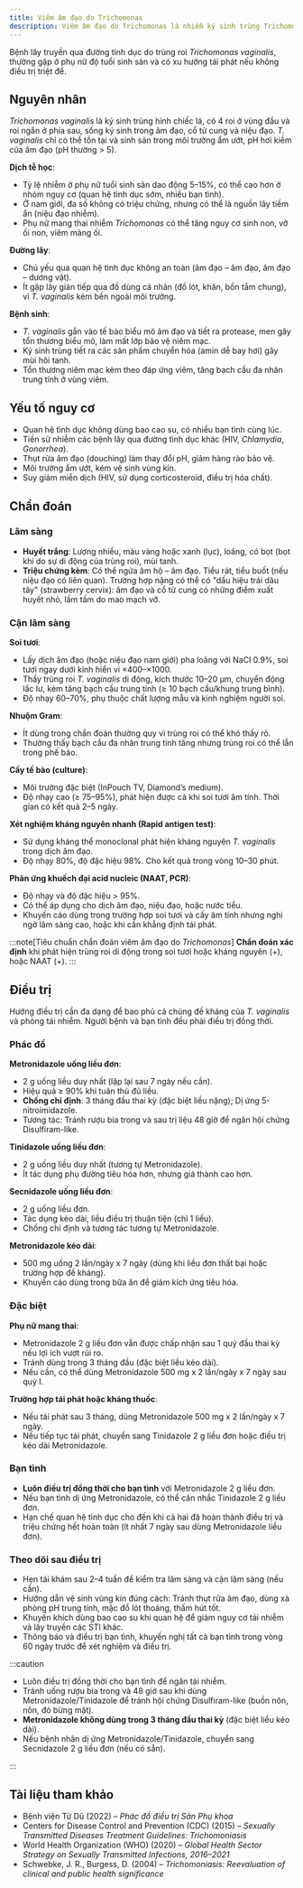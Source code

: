 ```yaml
---
title: Viêm âm đạo do Trichomonas
description: Viêm âm đạo do Trichomonas là nhiễm ký sinh trùng Trichomonas vaginalis qua đường tình dục, gây viêm nhiễm cấp tính hoặc mạn tính ở âm đạo và niệu đạo.
---
```


Bệnh lây truyền qua đường tình dục do trùng roi _Trichomonas vaginalis_, thường gặp ở phụ nữ độ tuổi sinh sản và có xu hướng tái phát nếu không điều trị triệt để.

## Nguyên nhân

_Trichomonas vaginalis_ là ký sinh trùng hình chiếc lá, có 4 roi ở vùng đầu và roi ngắn ở phía sau, sống ký sinh trong âm đạo, cổ tử cung và niệu đạo. _T. vaginalis_ chỉ có thể tồn tại và sinh sản trong môi trường ẩm ướt, pH hơi kiềm của âm đạo (pH thường > 5).

**Dịch tễ học**:

- Tỷ lệ nhiễm ở phụ nữ tuổi sinh sản dao động 5–15%, có thể cao hơn ở nhóm nguy cơ (quan hệ tình dục sớm, nhiều bạn tình).
- Ở nam giới, đa số không có triệu chứng, nhưng có thể là nguồn lây tiềm ẩn (niệu đạo nhiễm).
- Phụ nữ mang thai nhiễm _Trichomonas_ có thể tăng nguy cơ sinh non, vỡ ối non, viêm màng ối.

**Đường lây**:

- Chủ yếu qua quan hệ tình dục không an toàn (âm đạo – âm đạo, âm đạo – dương vật).
- Ít gặp lây gián tiếp qua đồ dùng cá nhân (đồ lót, khăn, bồn tắm chung), vì _T. vaginalis_ kém bền ngoài môi trường.

**Bệnh sinh**:

- _T. vaginalis_ gắn vào tế bào biểu mô âm đạo và tiết ra protease, men gây tổn thương biểu mô, làm mất lớp bảo vệ niêm mạc.
- Ký sinh trùng tiết ra các sản phẩm chuyển hóa (amin dễ bay hơi) gây mùi hôi tanh.
- Tổn thương niêm mạc kèm theo đáp ứng viêm, tăng bạch cầu đa nhân trung tính ở vùng viêm.

## Yếu tố nguy cơ

- Quan hệ tình dục không dùng bao cao su, có nhiều bạn tình cùng lúc.
- Tiền sử nhiễm các bệnh lây qua đường tình dục khác (HIV, _Chlamydia_, _Gonorrhea_).
- Thụt rửa âm đạo (douching) làm thay đổi pH, giảm hàng rào bảo vệ.
- Môi trường ẩm ướt, kém vệ sinh vùng kín.
- Suy giảm miễn dịch (HIV, sử dụng corticosteroid, điều trị hóa chất).

## Chẩn đoán

### Lâm sàng

- **Huyết trắng**: Lượng nhiều, màu vàng hoặc xanh (lục), loãng, có bọt (bọt khí do sự di động của trùng roi), mùi tanh.
- **Triệu chứng kèm**: Có thể ngứa âm hộ – âm đạo. Tiểu rát, tiểu buốt (nếu niệu đạo có liên quan). Trường hợp nặng có thể có "dấu hiệu trái dâu tây" (strawberry cervix): âm đạo và cổ tử cung có những điểm xuất huyết nhỏ, lấm tấm do mao mạch vỡ.

### Cận lâm sàng

**Soi tươi**:

- Lấy dịch âm đạo (hoặc niệu đạo nam giới) pha loãng với NaCl 0.9%, soi tươi ngay dưới kính hiển vi ×400–×1000.
- Thấy trùng roi _T. vaginalis_ di động, kích thước 10–20 µm, chuyển động lắc lư, kèm tăng bạch cầu trung tính (≥ 10 bạch cầu/khung trung bình).
- Độ nhạy 60–70%, phụ thuộc chất lượng mẫu và kinh nghiệm người soi.

**Nhuộm Gram**:

- Ít dùng trong chẩn đoán thường quy vì trùng roi có thể khó thấy rõ.
- Thường thấy bạch cầu đa nhân trung tính tăng nhưng trùng roi có thể lẫn trong phế bào.

**Cấy tế bào (culture)**:

- Môi trường đặc biệt (InPouch TV, Diamond’s medium).
- Độ nhạy cao (≥ 75–95%), phát hiện được cả khi soi tươi âm tính. Thời gian có kết quả 2–5 ngày.

**Xét nghiệm kháng nguyên nhanh (Rapid antigen test)**:

- Sử dụng kháng thể monoclonal phát hiện kháng nguyên _T. vaginalis_ trong dịch âm đạo.
- Độ nhạy 80%, độ đặc hiệu 98%. Cho kết quả trong vòng 10–30 phút.

**Phản ứng khuếch đại acid nucleic (NAAT, PCR)**:

- Độ nhạy và độ đặc hiệu > 95%.
- Có thể áp dụng cho dịch âm đạo, niệu đạo, hoặc nước tiểu.
- Khuyến cáo dùng trong trường hợp soi tươi và cấy âm tính nhưng nghi ngờ lâm sàng cao, hoặc khi cần khẳng định tái phát.

:::note[Tiêu chuẩn chẩn đoán viêm âm đạo do _Trichomonas_]
**Chẩn đoán xác định** khi phát hiện trùng roi di động trong soi tươi hoặc kháng nguyên (+), hoặc NAAT (+).
:::

## Điều trị

Hướng điều trị cần đa dạng để bao phủ cả chủng đề kháng của _T. vaginalis_ và phòng tái nhiễm. Người bệnh và bạn tình đều phải điều trị đồng thời.

### Phác đồ

**Metronidazole uống liều đơn**:

- 2 g uống liều duy nhất (lặp lại sau 7 ngày nếu cần).
- Hiệu quả ≥ 90% khi tuân thủ đủ liều.
- **Chống chỉ định**: 3 tháng đầu thai kỳ (đặc biệt liều nặng); Dị ứng 5-nitroimidazole.
- Tương tác: Tránh rượu bia trong và sau trị liệu 48 giờ để ngăn hội chứng Disulfiram-like.

**Tinidazole uống liều đơn**:

- 2 g uống liều duy nhất (tương tự Metronidazole).
- Ít tác dụng phụ đường tiêu hóa hơn, nhưng giá thành cao hơn.

**Secnidazole uống liều đơn**:

- 2 g uống liều đơn.
- Tác dụng kéo dài, liều điều trị thuận tiện (chỉ 1 liều).
- Chống chỉ định và tương tác tương tự Metronidazole.

**Metronidazole kéo dài**:

- 500 mg uống 2 lần/ngày x 7 ngày (dùng khi liều đơn thất bại hoặc trường hợp đề kháng).
- Khuyến cáo dùng trong bữa ăn để giảm kích ứng tiêu hóa.

### Đặc biệt

**Phụ nữ mang thai**:

- Metronidazole 2 g liều đơn vẫn được chấp nhận sau 1 quý đầu thai kỳ nếu lợi ích vượt rủi ro.
- Tránh dùng trong 3 tháng đầu (đặc biệt liều kéo dài).
- Nếu cần, có thể dùng Metronidazole 500 mg x 2 lần/ngày x 7 ngày sau quý I.

**Trường hợp tái phát hoặc kháng thuốc**:

- Nếu tái phát sau 3 tháng, dùng Metronidazole 500 mg x 2 lần/ngày x 7 ngày.
- Nếu tiếp tục tái phát, chuyển sang Tinidazole 2 g liều đơn hoặc điều trị kéo dài Metronidazole.

### Bạn tình

- **Luôn điều trị đồng thời cho bạn tình** với Metronidazole 2 g liều đơn.
- Nếu bạn tình dị ứng Metronidazole, có thể cân nhắc Tinidazole 2 g liều đơn.
- Hạn chế quan hệ tình dục cho đến khi cả hai đã hoàn thành điều trị và triệu chứng hết hoàn toàn (ít nhất 7 ngày sau dùng Metronidazole liều đơn).

### Theo dõi sau điều trị

- Hẹn tái khám sau 2–4 tuần để kiểm tra lâm sàng và cận lâm sàng (nếu cần).
- Hướng dẫn vệ sinh vùng kín đúng cách: Tránh thụt rửa âm đạo, dùng xà phòng pH trung tính, mặc đồ lót thoáng, thấm hút tốt.
- Khuyến khích dùng bao cao su khi quan hệ để giảm nguy cơ tái nhiễm và lây truyền các STI khác.
- Thông báo và điều trị bạn tình, khuyến nghị tất cả bạn tình trong vòng 60 ngày trước để xét nghiệm và điều trị.

:::caution

- Luôn điều trị đồng thời cho bạn tình để ngăn tái nhiễm.
- Tránh uống rượu bia trong và 48 giờ sau khi dùng Metronidazole/Tinidazole để tránh hội chứng Disulfiram-like (buồn nôn, nôn, đỏ bừng mặt).
- **Metronidazole không dùng trong 3 tháng đầu thai kỳ** (đặc biệt liều kéo dài).
- Nếu bệnh nhân dị ứng Metronidazole/Tinidazole, chuyển sang Secnidazole 2 g liều đơn (nếu có sẵn).

:::

## Tài liệu tham khảo

- Bệnh viện Từ Dũ (2022) – _Phác đồ điều trị Sản Phụ khoa_
- Centers for Disease Control and Prevention (CDC) (2015) – _Sexually Transmitted Diseases Treatment Guidelines: Trichomoniasis_
- World Health Organization (WHO) (2020) – _Global Health Sector Strategy on Sexually Transmitted Infections, 2016–2021_
- Schwebke, J. R., Burgess, D. (2004) – _Trichomoniasis: Reevaluation of clinical and public health significance_
